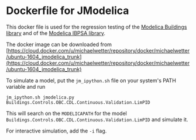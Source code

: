 # Dockerfile for JModelica

This docker file is used for the regression testing
of the [Modelica Buildings library](https://github.com/lbl-srg/modelica-buildings) and
of the [Modelica IBPSA library](https://github.com/lbl-srg/modelica-buildings).

The docker image can be downloaded from
[https://cloud.docker.com/u/michaelwetter/repository/docker/michaelwetter/ubuntu-1604_jmodelica_trunk](https://cloud.docker.com/u/michaelwetter/repository/docker/michaelwetter/ubuntu-1604_jmodelica_trunk)

To simulate a model, put the `jm_ipython.sh` file on your system's PATH variable
and run
```
jm_ipython.sh jmodelica.py Buildings.Controls.OBC.CDL.Continuous.Validation.LimPID
```
This will search on the `MODELICAPATH` for the model `Buildings.Controls.OBC.CDL.Continuous.Validation.LimPID`
and simulate it.

For interactive simulation, add the `-i` flag.

